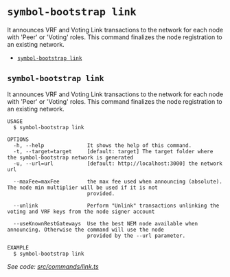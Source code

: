 `symbol-bootstrap link`
=======================

It announces VRF and Voting Link transactions to the network for each node with 'Peer' or 'Voting' roles. This command finalizes the node registration to an existing network.

* [`symbol-bootstrap link`](#symbol-bootstrap-link)

## `symbol-bootstrap link`

It announces VRF and Voting Link transactions to the network for each node with 'Peer' or 'Voting' roles. This command finalizes the node registration to an existing network.

```
USAGE
  $ symbol-bootstrap link

OPTIONS
  -h, --help              It shows the help of this command.
  -t, --target=target     [default: target] The target folder where the symbol-bootstrap network is generated
  -u, --url=url           [default: http://localhost:3000] the network url

  --maxFee=maxFee         the max fee used when announcing (absolute). The node min multiplier will be used if it is not
                          provided.

  --unlink                Perform "Unlink" transactions unlinking the voting and VRF keys from the node signer account

  --useKnownRestGateways  Use the best NEM node available when announcing. Otherwise the command will use the node
                          provided by the --url parameter.

EXAMPLE
  $ symbol-bootstrap link
```

_See code: [src/commands/link.ts](https://github.com/nemtech/symbol-bootstrap/blob/v0.4.4/src/commands/link.ts)_
